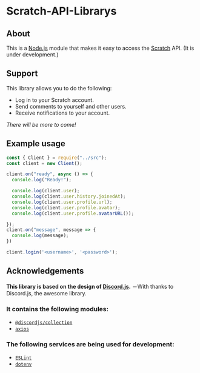 # Scratch-API-Librarys

## About
This is a [Node.js](https://nodejs.org/en/) module that makes it easy to access the [Scratch](https://scratch.mit.edu/) API.
(It is under development.)

## Support
This library allows you to do the following:
- Log in to your Scratch account.
- Send comments to yourself and other users.
- Receive notifications to your account.

_There will be more to come!_

## Example usage
```js
const { Client } = require("../src");
const client = new Client();

client.on("ready", async () => {
  console.log("Ready!");

  console.log(client.user);
  console.log(client.user.history.joinedAt);
  console.log(client.user.profile.url);
  console.log(client.user.profile.avatar);
  console.log(client.user.profile.avatarURL());

});
client.on("message", message => {
  console.log(message);
})

client.login('<username>', '<password>');
```

## Acknowledgements
**This library is based on the design of [Discord.js](https://github.com/discordjs/discord.js).**
－With thanks to Discord.js, the awesome library.

### It contains the following modules:
- [`@discordjs/collection`](https://github.com/discordjs/discord.js/tree/main/packages/collection)
- [`axios`](https://github.com/axios/axios)

### The following services are being used for development:
- [`ESLint`](https://github.com/eslint/eslint)
- [`dotenv`](https://github.com/motdotla/dotenv)
